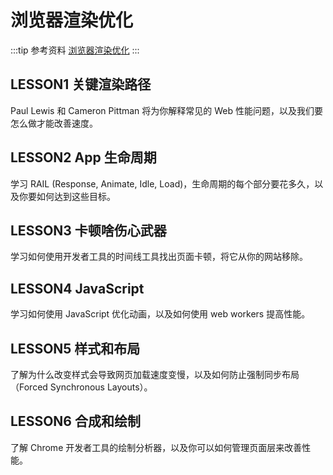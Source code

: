# 浏览器渲染优化

:::tip 参考资料
[浏览器渲染优化](https://classroom.udacity.com/courses/ud860)
:::

## LESSON1 关键渲染路径

Paul Lewis 和 Cameron Pittman 将为你解释常见的 Web 性能问题，以及我们要怎么做才能改善速度。


## LESSON2 App 生命周期

学习 RAIL (Response, Animate, Idle, Load)，生命周期的每个部分要花多久，以及你要如何达到这些目标。


## LESSON3 卡顿啥伤心武器

学习如何使用开发者工具的时间线工具找出页面卡顿，将它从你的网站移除。

## LESSON4 JavaScript

学习如何使用 JavaScript 优化动画，以及如何使用 web workers 提高性能。

## LESSON5 样式和布局

了解为什么改变样式会导致网页加载速度变慢，以及如何防止强制同步布局（Forced Synchronous Layouts）。

## LESSON6 合成和绘制

了解 Chrome 开发者工具的绘制分析器，以及你可以如何管理页面层来改善性能。